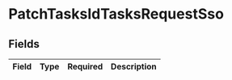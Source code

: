 # PatchTasksIdTasksRequestSso


## Fields

| Field       | Type        | Required    | Description |
| ----------- | ----------- | ----------- | ----------- |